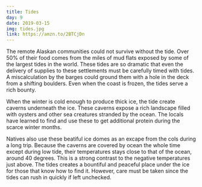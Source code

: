```yaml
---
title: Tides
day: 9
date: 2019-03-15
img: tides.jpg
link: https://amzn.to/2BTCjDn
---
```


The remote Alaskan communities could not survive without the tide. Over 50% of
their food comes from the miles of mud flats exposed by some of the largest
tides in the world. These tides are so dramatic that even the
delivery of supplies to these settlements must be carefully timed with tides.
A miscalculation by the barges could ground them with a hole in the deck from
a shifting boulders. Even when the coast is frozen, the tides serve a rich
bounty.

When the winter is cold enough to produce thick ice, the tide create caverns
underneath the ice. These caverns expose a rich landscape filled with oysters
and other sea creatures stranded by the ocean. The locals have learned to find
and use these to get additional protein during the scarce winter months.

Natives also use these beatiful ice domes as an excape from the cols during a
long trip. Because the caverns are covered by ocean the whole time except during low tide,
their temperatures stays close to that of the ocean, around 40 degrees. This is
a strong contrast to the negative temperatures just above. The tides creates a
bountiful and peaceful place under the ice for those that know how to find it.
However, care must be taken since the tides can rush in quickly if left unchecked.
